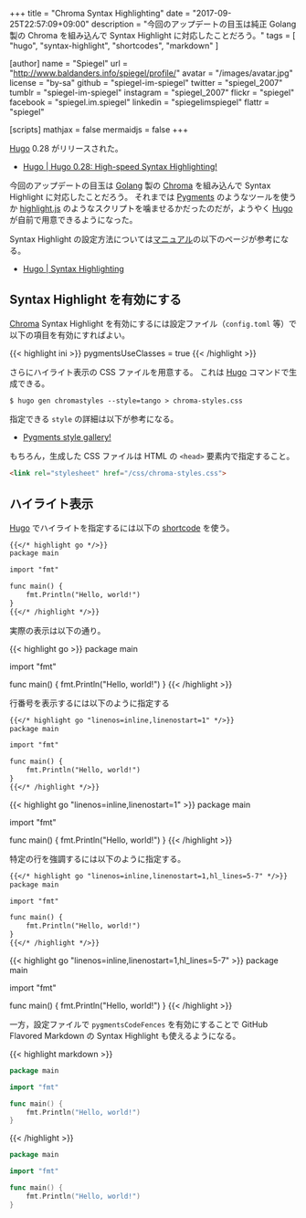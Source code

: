 +++
title = "Chroma Syntax Highlighting"
date =  "2017-09-25T22:57:09+09:00"
description = "今回のアップデートの目玉は純正 Golang 製の Chroma を組み込んで Syntax Highlight に対応したことだろう。"
tags        = [ "hugo", "syntax-highlight", "shortcodes", "markdown" ]

[author]
  name      = "Spiegel"
  url       = "http://www.baldanders.info/spiegel/profile/"
  avatar    = "/images/avatar.jpg"
  license   = "by-sa"
  github    = "spiegel-im-spiegel"
  twitter   = "spiegel_2007"
  tumblr    = "spiegel-im-spiegel"
  instagram = "spiegel_2007"
  flickr    = "spiegel"
  facebook  = "spiegel.im.spiegel"
  linkedin  = "spiegelimspiegel"
  flattr    = "spiegel"

[scripts]
  mathjax = false
  mermaidjs = false
+++

[Hugo] 0.28 がリリースされた。

- [Hugo | Hugo 0.28: High-speed Syntax Highlighting!](https://gohugo.io/news/0.28-relnotes/)

今回のアップデートの目玉は [Golang] 製の  [Chroma] を組み込んで Syntax Highlight に対応したことだろう。
それまでは [Pygments] のようなツールを使うか [highlight.js] のようなスクリプトを噛ませるかだったのだが，ようやく [Hugo] が自前で用意できるようになった。

Syntax Highlight の設定方法については[マニュアル](https://gohugo.io/documentation/ "Hugo | Hugo Documentation")の以下のページが参考になる。

- [Hugo | Syntax Highlighting](https://gohugo.io/content-management/syntax-highlighting/)

## Syntax Highlight を有効にする

[Chroma] Syntax Highlight を有効にするには設定ファイル（`config.toml` 等）で以下の項目を有効にすればよい。

{{< highlight ini >}}
pygmentsUseClasses = true
{{< /highlight  >}}

さらにハイライト表示の CSS ファイルを用意する。
これは [Hugo] コマンドで生成できる。

```text
$ hugo gen chromastyles --style=tango > chroma-styles.css
```

指定できる `style` の詳細は以下が参考になる。

- [Pygments style gallery!](https://help.farbox.com/pygments.html)

もちろん，生成した CSS ファイルは HTML の `<head>` 要素内で指定すること。

```html
<link rel="stylesheet" href="/css/chroma-styles.css">
```

## ハイライト表示

[Hugo] でハイライトを指定するには以下の [shortcode] を使う。

```markdown
{{</* highlight go */>}}
package main

import "fmt"

func main() {
    fmt.Println("Hello, world!")
}
{{</* /highlight */>}}
```

実際の表示は以下の通り。

{{< highlight go >}}
package main

import "fmt"

func main() {
    fmt.Println("Hello, world!")
}
{{< /highlight >}}

行番号を表示するには以下のように指定する

```markdown
{{</* highlight go "linenos=inline,linenostart=1" */>}}
package main

import "fmt"

func main() {
    fmt.Println("Hello, world!")
}
{{</* /highlight */>}}
```

{{< highlight go "linenos=inline,linenostart=1" >}}
package main

import "fmt"

func main() {
    fmt.Println("Hello, world!")
}
{{< /highlight >}}

特定の行を強調するには以下のように指定する。

```markdown
{{</* highlight go "linenos=inline,linenostart=1,hl_lines=5-7" */>}}
package main

import "fmt"

func main() {
    fmt.Println("Hello, world!")
}
{{</* /highlight */>}}
```

{{< highlight go "linenos=inline,linenostart=1,hl_lines=5-7" >}}
package main

import "fmt"

func main() {
    fmt.Println("Hello, world!")
}
{{< /highlight >}}

一方，設定ファイルで `pygmentsCodeFences` を有効にすることで GitHub Flavored Markdown の Syntax Highlight も使えるようになる。

{{< highlight markdown >}}
```go
package main

import "fmt"

func main() {
    fmt.Println("Hello, world!")
}
```
{{< /highlight >}}

```go
package main

import "fmt"

func main() {
    fmt.Println("Hello, world!")
}
```





[Hugo]: https://gohugo.io/ "Hugo | A Fast and Flexible Website Generator"
[Chroma]: https://github.com/alecthomas/chroma "alecthomas/chroma: A general purpose syntax highlighter in pure Go"
[Pygments]: http://pygments.org/
[highlight.js]: https://highlightjs.org/
[Golang]: https://golang.org/ "The Go Programming Language"
[shortcode]: https://gohugo.io/content-management/shortcodes/ "Hugo | Shortcodes"
